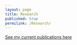 ```yaml
---
layout: page
title: Research
published: true
permilink: /Research/
---
```



<a href="/Publications/">See my current publications here</a>

